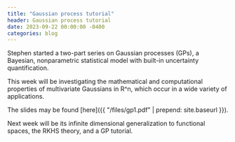 ```yaml
---
title: "Gaussian process tutorial"
header: Gaussian process tutorial
date: 2023-09-22 00:00:00 -0400
categories: blog
---
```


Stephen started a two-part series on Gaussian processes (GPs), a Bayesian,
nonparametric statistical model with built-in uncertainty quantification.

This week will be investigating the mathematical and
computational properties of multivariate Gaussians in
R^n, which occur in a wide variety of applications.

The slides may be found [here]({{
"/files/gp1.pdf" | prepend: site.baseurl }}).

Next week will be its infinite dimensional generalization
to functional spaces, the RKHS theory, and a GP tutorial.
